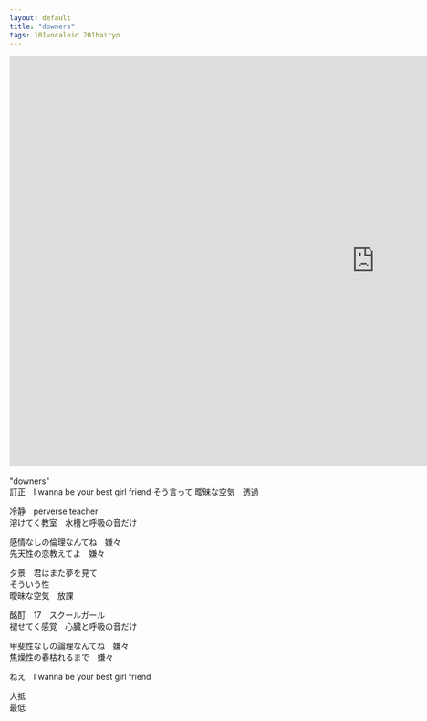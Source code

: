 ```yaml
---
layout: default
title: "downers"
tags: 101vocaloid 201hairyo
---
```

<div class="movie-wrap">
<iframe width="1280" height="720" src="https://www.youtube.com/embed/QTUj4GxtLeU" title="downers / 初音ミク" frameborder="0" allow="accelerometer; autoplay; clipboard-write; encrypted-media; gyroscope; picture-in-picture" allowfullscreen></iframe>
</div>
<br>
"downers"  
<br>
訂正　I wanna be your best girl friend  
そう言って  
曖昧な空気　透過  

冷静　perverse teacher  
溶けてく教室　水槽と呼吸の音だけ  

感情なしの倫理なんてね　嫌々  
先天性の恋教えてよ　嫌々  

夕景　君はまた夢を見て  
そういう性  
曖昧な空気　放課  

酩酊　17　スクールガール  
褪せてく感覚　心臓と呼吸の音だけ  

甲斐性なしの論理なんてね　嫌々  
焦燥性の春枯れるまで　嫌々  

ねえ　I wanna be your best girl friend  

大抵  
最低  
